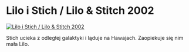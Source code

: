 Lilo i Stich / Lilo & Stitch 2002 
=============
[![Lilo i Stich / Lilo & Stitch 2002 ](http://vidos.pl/images/player.gif)](http://vidos.pl/lilo-i-stich-lilo-stitch-2002)

 Stich ucieka z odległej galaktyki i ląduje na Hawajach. Zaopiekuje się nim mała Lilo.
